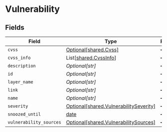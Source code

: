 # Vulnerability


## Fields

| Field                                                                                  | Type                                                                                   | Required                                                                               | Description                                                                            |
| -------------------------------------------------------------------------------------- | -------------------------------------------------------------------------------------- | -------------------------------------------------------------------------------------- | -------------------------------------------------------------------------------------- |
| `cvss`                                                                                 | [Optional[shared.Cvss]](../../models/shared/cvss.md)                                   | :heavy_minus_sign:                                                                     | N/A                                                                                    |
| `cvss_info`                                                                            | List[[shared.CvssInfo](../../models/shared/cvssinfo.md)]                               | :heavy_minus_sign:                                                                     | N/A                                                                                    |
| `description`                                                                          | *Optional[str]*                                                                        | :heavy_minus_sign:                                                                     | N/A                                                                                    |
| `id`                                                                                   | *Optional[str]*                                                                        | :heavy_minus_sign:                                                                     | N/A                                                                                    |
| `layer_name`                                                                           | *Optional[str]*                                                                        | :heavy_minus_sign:                                                                     | N/A                                                                                    |
| `link`                                                                                 | *Optional[str]*                                                                        | :heavy_minus_sign:                                                                     | N/A                                                                                    |
| `name`                                                                                 | *Optional[str]*                                                                        | :heavy_minus_sign:                                                                     | N/A                                                                                    |
| `severity`                                                                             | [Optional[shared.VulnerabilitySeverity]](../../models/shared/vulnerabilityseverity.md) | :heavy_minus_sign:                                                                     | N/A                                                                                    |
| `snoozed_until`                                                                        | [date](https://docs.python.org/3/library/datetime.html#date-objects)                   | :heavy_minus_sign:                                                                     | N/A                                                                                    |
| `vulnerability_sources`                                                                | [Optional[shared.VulnerabilitySources]](../../models/shared/vulnerabilitysources.md)   | :heavy_minus_sign:                                                                     | N/A                                                                                    |